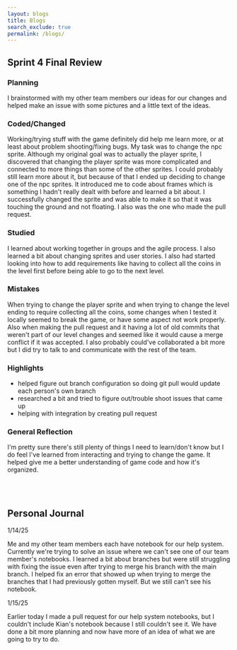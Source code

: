 ```yaml
---
layout: blogs 
title: Blogs
search_exclude: true
permalink: /blogs/
---
```


## Sprint 4 Final Review

### Planning

I brainstormed with my other team members our ideas for our changes and helped make an issue with some pictures and a little text of the ideas.

### Coded/Changed
Working/trying stuff with the game definitely did help me learn more, or at least about problem shooting/fixing bugs. My task was to change the npc sprite. Although my original goal was to actually the player sprite, I discovered that changing the player sprite was more complicated and connected to more things than some of the other sprites. I could probably still learn more about it, but because of that I ended up deciding to change one of the npc sprites. It introduced me to code about frames which is something I hadn't really dealt with before and learned a bit about. I successfully changed the sprite and was able to make it so that it was touching the ground and not floating. I also was the one who made the pull request.

### Studied
I learned about working together in groups and the agile process. I also learned a bit about changing sprites and user stories. I also had started looking into how to add requirements like having to collect all the coins in the level first before being able to go to the next level.

### Mistakes
When trying to change the player sprite and when trying to change the level ending to require collecting all the coins, some changes when I tested it locally seemed to break the game, or have some aspect not work properly. Also when making the pull request and it having a lot of old commits that weren't part of our level changes and seemed like it would cause a merge conflict if it was accepted. I also probably could've collaborated a bit more but I did try to talk to and communicate with the rest of the team.

### Highlights
- helped figure out branch configuration so doing git pull would update each person's own branch
- researched a bit and tried to figure out/trouble shoot issues that came up
- helping with integration by creating pull request

### General Reflection
I'm pretty sure there's still plenty of things I need to learn/don't know but I do feel I've learned from interacting and trying to change the game. It helped give me a better understanding of game code and how it's organized. 

<br>
<br>

## Personal Journal

1/14/25

Me and my other team members each have notebook for our help system. Currently we're trying to solve an issue where we can't see one of our team member's notebooks. I learned a bit about branches but were still struggling with fixing the issue even after trying to merge his branch with the main branch. I helped fix an error that showed up when trying to merge the branches that I had previously gotten myself.
But we still can't see his notebook.

1/15/25

Earlier today I made a pull request for our help system notebooks, but I couldn't include Kian's notebook because I still couldn't see it.
We have done a bit more planning and now have more of an idea of what we are going to try to do.

